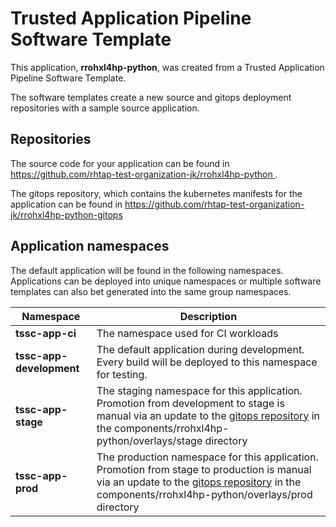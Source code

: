 # Trusted Application Pipeline Software Template

This application, **rrohxl4hp-python**, was created from a Trusted Application Pipeline Software Template.

The software templates create a new source and gitops deployment repositories with a sample source application. 

## Repositories

The source code for your application can be found in [https://github.com/rhtap-test-organization-jk/rrohxl4hp-python ](https://github.com/rhtap-test-organization-jk/rrohxl4hp-python ).
 
The gitops repository, which contains the kubernetes manifests for the application can be found in 
[https://github.com/rhtap-test-organization-jk/rrohxl4hp-python-gitops ](https://github.com/rhtap-test-organization-jk/rrohxl4hp-python-gitops ) 

## Application namespaces 

The default application will be found in the following namespaces. Applications can be deployed into unique namespaces or multiple software templates can also bet generated into the same group namespaces.  

|  Namespace   |  Description   |  
| -------- | -------- |
| **tssc-app-ci** | The namespace used for CI workloads |
| **tssc-app-development** | The default application during development. Every build will be deployed to this namespace for testing. |
| **tssc-app-stage** | The staging namespace for this application. Promotion from development to stage is manual via an update to the [gitops repository](https://github.com/rhtap-test-organization-jk/rrohxl4hp-python-gitops ) in the components/rrohxl4hp-python/overlays/stage directory |
| **tssc-app-prod** | The production namespace for this application. Promotion from stage to production is manual via an update to the [gitops repository](https://github.com/rhtap-test-organization-jk/rrohxl4hp-python-gitops ) in the components/rrohxl4hp-python/overlays/prod directory |